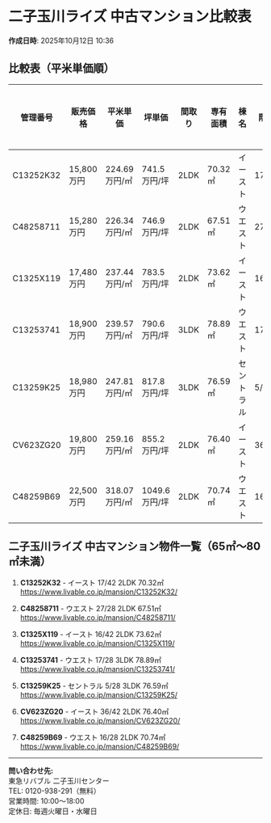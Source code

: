 # 二子玉川ライズ 中古マンション比較表

**作成日時**: 2025年10月12日 10:36

## 比較表（平米単価順）

| 管理番号 | 販売価格 | 平米単価 | 坪単価 | 間取り | 専有面積 | 棟名 | 階数 | 築年月 | 向き | リフォーム | お気に入り | 担当者 |
|---|---|---|---|---|---|---|---|---|---|---|---|---|
| C13252K32 | 15,800万円 | 224.69万円/㎡ | 741.5万円/坪 | 2LDK | 70.32㎡ | イースト | 17/42 | 2010年5月 | 北東 | 無 | 4 | 行方 |
| C48258711 | 15,280万円 | 226.34万円/㎡ | 746.9万円/坪 | 2LDK | 67.51㎡ | ウエスト | 27/28 | 2010年5月 | 西 | 有 | 15 | 山形 |
| C1325X119 | 17,480万円 | 237.44万円/㎡ | 783.5万円/坪 | 2LDK | 73.62㎡ | イースト | 16/42 | 2010年7月 | 北東 | 有 | 3 | 小西 |
| C13253741 | 18,900万円 | 239.57万円/㎡ | 790.6万円/坪 | 3LDK | 78.89㎡ | ウエスト | 17/28 | 2010年5月 | 南東 | 有 | 33 | 行方 |
| C13259K25 | 18,980万円 | 247.81万円/㎡ | 817.8万円/坪 | 3LDK | 76.59㎡ | セントラル | 5/28 | 2010年5月 | 南 | 有 | 7 | 小西 |
| CV623ZG20 | 19,800万円 | 259.16万円/㎡ | 855.2万円/坪 | 2LDK | 76.40㎡ | イースト | 36/42 | 2010年7月 | 北 | 無 | 10 | 行方 |
| C48259B69 | 22,500万円 | 318.07万円/㎡ | 1049.6万円/坪 | 2LDK | 70.74㎡ | ウエスト | 16/28 | 2010年5月 | 西 | 有 | 6 | 小西 |

## 二子玉川ライズ 中古マンション物件一覧（65㎡～80㎡未満）

1. **C13252K32** - イースト 17/42 2LDK 70.32㎡
   https://www.livable.co.jp/mansion/C13252K32/

2. **C48258711** - ウエスト 27/28 2LDK 67.51㎡
   https://www.livable.co.jp/mansion/C48258711/

3. **C1325X119** - イースト 16/42 2LDK 73.62㎡
   https://www.livable.co.jp/mansion/C1325X119/

4. **C13253741** - ウエスト 17/28 3LDK 78.89㎡
   https://www.livable.co.jp/mansion/C13253741/

5. **C13259K25** - セントラル 5/28 3LDK 76.59㎡
   https://www.livable.co.jp/mansion/C13259K25/

6. **CV623ZG20** - イースト 36/42 2LDK 76.40㎡
   https://www.livable.co.jp/mansion/CV623ZG20/

7. **C48259B69** - ウエスト 16/28 2LDK 70.74㎡
   https://www.livable.co.jp/mansion/C48259B69/


---

**問い合わせ先:**  
東急リバブル 二子玉川センター  
TEL: 0120-938-291（無料）  
営業時間: 10:00～18:00  
定休日: 毎週火曜日・水曜日